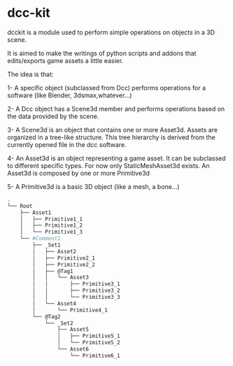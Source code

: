 # dcc-kit

dcckit is a module used to perform simple operations on objects in a 3D scene.

It is aimed to make the writings of python scripts and addons that edits/exports game assets a little easier.

The idea is that:

1- A specific object (subclassed from Dcc) performs operations for a software (like Blender, 3dsmax,whatever...)

2- A Dcc object has a Scene3d member and performs operations based on the data provided by the scene.

3- A Scene3d is an object that contains one or more Asset3d. Assets are organized in a tree-like structure.
This tree hierarchy is derived from the currently opened file in the dcc software.

4- An Asset3d is an object representing a game asset. It can be subclassed to different specific types.
For now only StaticMeshAsset3d exists. An Asset3d is composed by one or more Primitive3d

5- A Primitive3d is a basic 3D object (like a mesh, a bone...)

```bash
.
└── Root
    ├── Asset1
    │   ├── Primitive1_1
    │   ├── Primitive1_2
    │   └── Primitive1_3
    └── #Comment1
        ├── _Set1
        │   ├── Asset2
        │   ├── Primitive2_1
        │   ├── Primitive2_2
        │   ├── @Tag1
        │   │   └── Asset3
        │   │       ├── Primitive3_1
        │   │       ├── Primitive3_2
        │   │       └── Primitive3_3
        │   └── Asset4
        │       └── Primitive4_1
        └── @Tag2
            └── _Set2
                ├── Asset5
                │   ├── Primitive5_1
                │   └── Primitive5_2
                └── Asset6
                    └── Primitive6_1
```